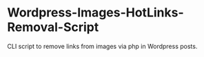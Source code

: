 # Wordpress-Images-HotLinks-Removal-Script
CLI script to remove links from images via php in Wordpress posts.
